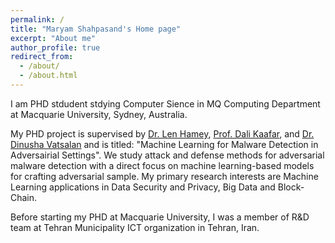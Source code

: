```yaml
---
permalink: /
title: "Maryam Shahpasand's Home page"
excerpt: "About me"
author_profile: true
redirect_from: 
  - /about/
  - /about.html
---
```


I am PHD stdudent stdying Computer Sience in MQ Computing Department at Macquarie University, Sydney, Australia.


My PHD project is supervised by [Dr. Len Hamey](https://researchers.mq.edu.au/en/persons/len-hamey), [Prof. Dali Kaafar](https://researchers.mq.edu.au/en/persons/dali-kaafar), and [Dr. Dinusha Vatsalan](https://research.csiro.au/isp/about-us/people/dinusha-vatsalan/) and is titled: "Machine Learning for Malware Detection in Adversairial Settings". We study attack and defense methods for adversarial malware detection with a direct focus on machine learning-based models for crafting adversarial sample. My primary research interests are Machine Learning applications in Data Security and Privacy, Big Data and Block-Chain.

Before starting my PHD at Macquarie University, I was a member of R&D team at Tehran Municipality ICT organization in Tehran, Iran.
